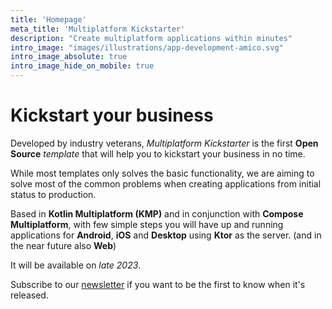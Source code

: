 ```yaml
---
title: 'Homepage'
meta_title: 'Multiplatform Kickstarter'
description: "Create multiplatform applications within minutes"
intro_image: "images/illustrations/app-development-amico.svg"
intro_image_absolute: true
intro_image_hide_on_mobile: true
---
```


# Kickstart your business

Developed by industry veterans, *Multiplatform Kickstarter* is the first **Open Source** *template* that will help you to kickstart your business in no time.

While most templates only solves the basic functionality, we are aiming to solve most of the common problems when creating applications from initial status to production.

Based in **Kotlin Multiplatform (KMP)** and in conjunction with **Compose Multiplatform**, with few simple steps you will have up and running applications for **Android**, **iOS** and **Desktop** using **Ktor** as the server. (and in the near future also **Web**)

It will be available on *late 2023*.

Subscribe to our [newsletter](https://multiplatformkickstarter.substack.com/) if you want to be the first to know when it's released.

